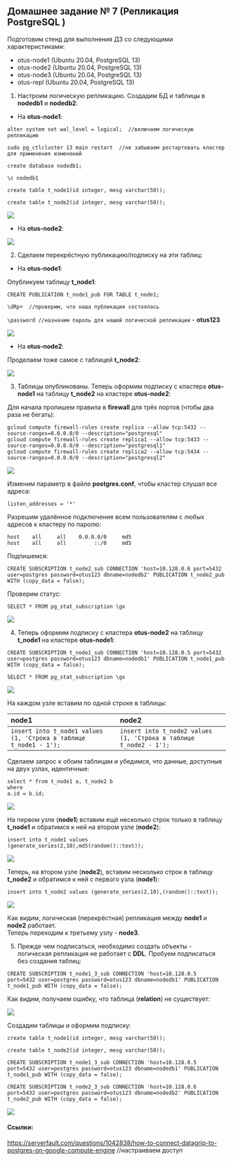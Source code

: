 ## Домашнее задание № 7 (Репликация PostgreSQL )


Подготовим стенд для выполнения ДЗ со следующими характеристиками:

* otus-node1 (Ubuntu 20.04, PostgreSQL 13)  
* otus-node2 (Ubuntu 20.04, PostgreSQL 13)
* otus-node3 (Ubuntu 20.04, PostgreSQL 13)
* otus-repl (Ubuntu 20.04, PostgreSQL 13)

 
1. Настроим логическую репликацию. Создадим БД и таблицы в <b>nodedb1</b> и <b>nodedb2</b>:

* На <b>otus-node1</b>:

 `alter system set wal_level = logical;  //включаем логическую репликацию`
 
 `sudo pg_ctlcluster 13 main restart  //не забываем рестартовать кластер для применения изменений`
 
 `create database nodedb1;`
 
 `\c nodedb1`  
 
 `create table t_node1(id integer, mesg varchar(50));` 
 
 `create table t_node2(id integer, mesg varchar(50));`
 
  ![](pics/dz10/1_prepare_node1.PNG)
  
* На <b>otus-node2</b>:

 ![](pics/dz10/1_prepare_node2.PNG)
 
2. Сделаем перекрёстную публикацию/подписку на эти таблиц:

* На <b>otus-node1</b>:

Опубликуем таблицу <b>t_node1</b>:

 `CREATE PUBLICATION t_node1_pub FOR TABLE t_node1;`
 
 `\dRp+  //проверим, что наша публикация состоялась`
 
 `\password //назначим пароль для нашей логической репликации` - <b>otus123</b>
 
![](pics/dz10/2_public_t_node1.PNG) 
 
* На <b>otus-node2</b>:

Проделаем тоже самое с таблицей <b>t_node2</b>:

![](pics/dz10/2_public_t_node2.PNG) 
 
3. Таблицы опубликованы. Теперь оформим подписку с кластера <b>otus-node1</b> на таблицу <b>t_node2</b> на кластере <b>otus-node2</b>:

Для начала пропишем правила в <b>firewall</b> для трёх портов (чтобы два раза не бегать):

 `gcloud compute firewall-rules create replica --allow tcp:5432 --source-ranges=0.0.0.0/0 --description="postgresql"`  
 `gcloud compute firewall-rules create replica1 --allow tcp:5433 --source-ranges=0.0.0.0/0 --description="postgresql1"`  
 `gcloud compute firewall-rules create replica2 --allow tcp:5434 --source-ranges=0.0.0.0/0 --description="postgresql2"`

![](pics/dz10/3_open_port.PNG)

Изменим параметр в файле <b>postgres.conf</b>, чтобы кластер слушал все адреса:

`listen_addresses = '*'`

Разрешим удалённое подключение всем пользователям с любых адресов к кластеру по паролю:

`host    all     all    0.0.0.0/0     md5`  
`host    all     all         ::/0     md5`

Подпишемся:

 `CREATE SUBSCRIPTION t_node2_sub CONNECTION 'host=10.128.0.6 port=5432 user=postgres password=otus123 dbname=nodedb2' PUBLICATION t_node2_pub WITH (copy_data = false);`
 
 Проверим статус:

 `SELECT * FROM pg_stat_subscription \gx`
 
 ![](pics/dz10/3_create_sub_1.PNG)
 
 
4. Теперь оформим подписку с кластера <b>otus-node2</b> на таблицу <b>t_node1</b> на кластере <b>otus-node1</b>:

`CREATE SUBSCRIPTION t_node1_sub CONNECTION 'host=10.128.0.5 port=5432 user=postgres password=otus123 dbname=nodedb1' PUBLICATION t_node1_pub WITH (copy_data = false);`  

`SELECT * FROM pg_stat_subscription \gx`

![](pics/dz10/4_create_sub_2.PNG)

На каждом узле вставим по одной строке в таблицы:

| <b>node1</b>          | <b>node2</b>  |
| :------------ |:---------------|
| `insert into t_node1 values (1, 'Строка в таблице t_node1 - 1');`         |  `insert into t_node2 values (1, 'Строка в таблице t_node2 - 1');`        |

Сделаем запрос к обоим таблицам и убедимся, что данные, доступные на двух узлах, идентичные:

`select * from t_node1 a, t_node2 b`  
`where`  
`a.id = b.id;`

![](pics/dz10/4_1insert.PNG)

На первом узле (<b>node1</b>) вставим ещё несколько строк только в таблицу <b>t_node1</b> и обратимся к ней на втором узле (<b>node2</b>):

 `insert into t_node1 values (generate_series(2,10),md5(random()::text));`
 
 ![](pics/dz10/4_2insert.PNG)
 
Теперь, на втором узле (<b>node2</b>), вставим несколько строк в таблицу <b>t_node2</b> и обратимся к ней с первого узла (<b>node1</b>):

`insert into t_node2 values (generate_series(2,10),(random()::text));`

![](pics/dz10/4_3insert.PNG)

Как видим, логическая (перекрёстная) репликация между <b>node1</b> и <b>node2</b> работает.  
Теперь переходим к третьему узлу - <b>node3</b>.

5. Прежде чем подписаться, необходимо создать объекты - логическая репликация не работает с <b>DDL</b>. Пробуем подписаться без создания таблиц:

 `CREATE SUBSCRIPTION t_node1_3_sub CONNECTION 'host=10.128.0.5 port=5432 user=postgres password=otus123 dbname=nodedb1' PUBLICATION t_node1_pub WITH (copy_data = false);`
 
Как видим, получаем ошибку, что таблица (<b>relation</b>) не существует:

![](pics/dz10/5_not_relation.PNG)

Создадим таблицы и оформим подписку:

`create table t_node1(id integer, mesg varchar(50));` 
 
`create table t_node2(id integer, mesg varchar(50));`

`CREATE SUBSCRIPTION t_node1_3_sub CONNECTION 'host=10.128.0.5 port=5432 user=postgres password=otus123 dbname=nodedb1' PUBLICATION t_node1_pub WITH (copy_data = false);`

`CREATE SUBSCRIPTION t_node2_3_sub CONNECTION 'host=10.128.0.6 port=5432 user=postgres password=otus123 dbname=nodedb2' PUBLICATION t_node2_pub WITH (copy_data = false);`

![](pics/dz10/5_create_subscription_n3.PNG)

#### Ссылки:  
https://serverfault.com/questions/1042838/how-to-connect-datagrip-to-postgres-on-google-compute-engine  //настраиваем доступ
